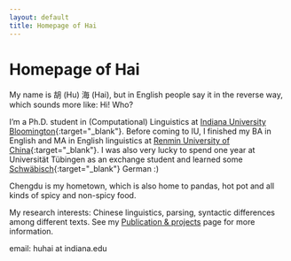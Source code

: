 ```yaml
---
layout: default
title: Homepage of Hai
---
```


# Homepage of Hai

My name is 胡 (Hu) 海 (Hai), but in English people say it in the reverse way, which sounds more like: Hi! Who?
 
I’m a Ph.D. student in (Computational) Linguistics at [Indiana University Bloomington](http://www.indiana.edu/~lingdept/){:target="_blank"}. Before coming to IU, I finished my BA in English and MA in English linguistics at [Renmin University of China](http://www.ruc.edu.cn/){:target="_blank"}. I was also very lucky to spend one year at Universität Tübingen as an exchange student and learned some [Schwäbisch](https://www.schwaebisch-schwaetza.de/schwaebisch_woerterbuch.html){:target="_blank"} German :)

Chengdu is my hometown, which is also home to pandas, hot pot and all kinds of spicy and non-spicy food.
 
My research interests: Chinese linguistics, parsing, syntactic differences among different texts. See my [Publication & projects](projects/) page for more information. 

email: huhai at indiana.edu
